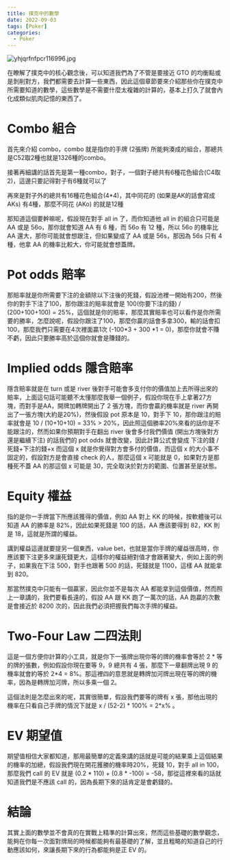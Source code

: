 ```yaml
---
title: 撲克中的數學
date: 2022-09-03
tags: [Poker]
categories:
  - Poker
---
```


![yhjqrfnfpcr116996.jpg](/blog/assets/yhjqrfnfpcr116996.jpg)

<!-- more -->

在瞭解了撲克中的核心觀念後，可以知道我們為了不管是要接近 GTO 的均衡點或是剝削對方，我們都需要去計算一些東西，因此這個章節要來介紹那些你在撲克中所需要知道的數學，這些數學是不需要什麼太複雜的計算的，基本上打久了就會內化成類似肌肉記憶的東西了。

# Combo 組合

首先來介紹 combo，combo 就是指你的手牌 (2張牌) 所能夠湊成的組合，那總共是C52取2種也就是1326種的combo。

接著再細講的話首先是第一種combo，對子，一個對子總共有6種花色組合(C4取2)，這邊只要記得對子有6種就可以了

再來是對子外的總共有16種花色組合(4*4)，其中同花的 (如果是AK的話會寫成AKs) 有4種，那麼不同花 (AKo) 的就是12種

那知道這個要幹嘛呢，假設現在對手 all in 了，而你知道他 all in 的組合只可能是 AA 或是 56o，那你就會知道 AA 有 6 種，而 56o 有 12 種，所以 56o 的機率比 AA 還大，那你可能就會想跟注，但如果變成了 AA 或是 56s，那因為 56s 只有 4 種，他拿 AA 的機率比較大，你可能就會想蓋牌。

# Pot odds 賠率

那賠率就是你所需要下注的金額除以下注後的死錢，假設池裡一開始有200，然後你的對手下注了100，那你跟注的賠率就會是 100(你要下注的錢) / (200+100+100) = 25%，這個就是你的賠率，那麼其實賠率也可以看作是你所需要的勝率，怎麼說呢，假設你跟注了100，那麼你贏的話會多拿300，輸的話會扣100，那麼我們只需要在4次裡面贏1次 (-100*3 + 300 *1 = 0)，那麼你就會不賺不虧，因此只要勝率高於這個你就會是賺錢的。

# Implied odds 隱含賠率

隱含賠率就是在 turn 或是 river 後對手可能會多支付你的價值加上去所得出來的賠率，上面這句話可能聽不太懂那麼我舉一個例子，假設你現在手上拿著27方塊，而對手是AA，開牌加轉牌開出了 2 張方塊，而你會贏的機率就是 river 再開出了一張方塊(大約是20%)，然後假設 pot 原本是 10，對手下 10，那你跟注的賠率就會是 10 / (10+10+10) = 33% > 20%，因此照這個勝率20%來看的話你是不能跟注的，然而如果你預期對手在翻出 river 後會多付我們價值 (開出方塊後對方還是繼續下注) 的話我們的 pot odds 就會改變，因此計算公式會變成 下注的錢 / 死錢+下注的錢+x 而這個 x 就是你覺得對方會多付的價值，而這個 x 的大小事不固定的，假設對方是會直接 check 的人，那麼這個 x 可能就是 0，如果對方是那種死不蓋 AA 的那這個 x 可能是 30，完全取決於對方的範圍、位置甚至是狀態。

# Equity 權益

指的是你一手牌當下所應該獲得的價值，例如 AA 對上 KK 的時候，按軟體後可以知道 AA 的勝率是 82%，因此如果死錢是 100 的話，AA 應該要得到 82，KK 則是 18，這就是所謂的權益。

講到權益這邊就要提另一個東西，value bet，也就是當你手牌的權益很高時，你應該要下注更多來讓死錢更大，這樣你的權益絕對值才會跟著變大，例如上面的例子，如果我在下注 500，對手也跟著 500 的話，死錢就是 1100，這樣 AA 就能拿到 820。

那當然撲克中只能有一個贏家，因此你並不是每次 AA 都能拿到這個價值，然而照上一章講的，我們要看長遠的，假設 AA 跟 KK 跑了一萬次的話，AA 跑贏的次數是會接近於 8200 次的，因此我們必須把握我們每次手牌的權益。

# Two-Four Law 二四法則

這是一個方便你計算的小工具，就是你下一張牌出現你等的牌的機率會等於 2 * 等的牌的張數，例如假設你現在要等 9，9 總共有 4 張，那麼下一章翻牌出現 9 的機率就會約等於 2*4 = 8%。那這裡四的意思就是轉牌加河牌出現在等的牌的機率，因為是轉牌加河牌，所以多乘一個 2。

這個法則是怎麼出來的呢，其實很簡單，假設我們要等的牌有 x 張，那他出現的機率在只看自己手牌的情況下就是 x / (52-2) * 100% = 2*x% 。

# EV 期望值

期望值相信大家都知道，那用最簡單的定義來講的話就是可能的結果乘上這個結果的機率的加總，假設我們現在開花獲勝的機率時20%，死錢 10，對手 all in 100，那麼我們 call 的 EV 就是 (0.2 * 110) + (0.8 * -100) = -58，那從這裡來看的話就知道我們是不應該 call 的，因為長期下來的話肯定是會虧錢的。

# 結論

其實上面的數學並不會真的在實戰上精準的計算出來，然而這些基礎的數學觀念，能夠在你每一次面對牌局的時候都能夠有最基礎的了解，並且粗略的知道自己的行動應該如何，來讓長期下來的行為都能夠是正 EV 的。
